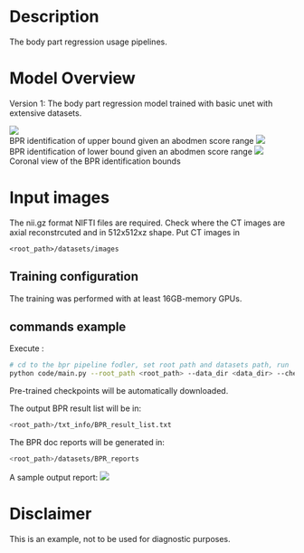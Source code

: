 # Description

The body part regression usage pipelines.

# Model Overview

Version 1: The body part regression model trained with basic unet with extensive datasets. 

![](./img/sample1.png) <br>
BPR identification of upper bound given an abodmen score range
![](./img/sample2.png) <br>
BPR identification of lower bound given an abodmen score range
![](./img/sample3.png) <br>
Coronal view of the BPR identification bounds

# Input images
The nii.gz format NIFTI files are required. Check where the CT images are axial reconstrcuted and in 512x512xz shape. 
Put CT images in 
```
<root_path>/datasets/images
```

## Training configuration

The training was performed with at least 16GB-memory GPUs.


## commands example

Execute :


```bash
# cd to the bpr pipeline fodler, set root path and datasets path, run
python code/main.py --root_path <root_path> --data_dir <data_dir> --checkpoint_BPR <file path to download>
```

Pre-trained checkpoints will be automatically downloaded.

The output BPR result list will be in:
```bash
<root_path>/txt_info/BPR_result_list.txt
```

The BPR doc reports will be generated in:
```bash
<root_path>/datasets/BPR_reports
```

A sample output report: 
![](./img/report.png) <br>


# Disclaimer

This is an example, not to be used for diagnostic purposes.

